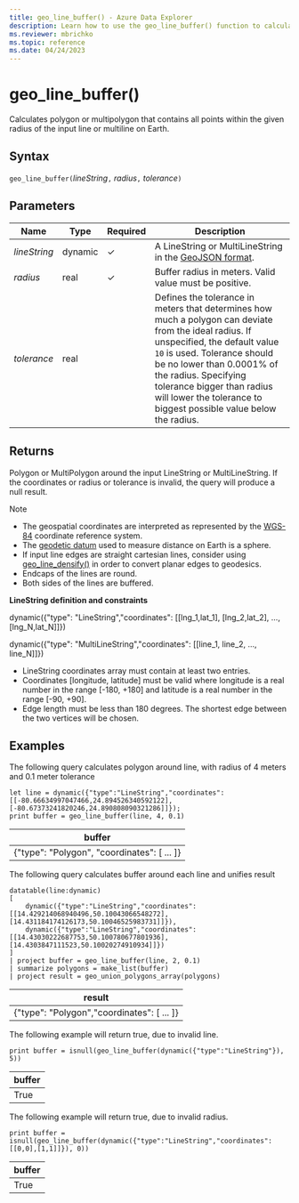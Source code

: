 ```yaml
---
title: geo_line_buffer() - Azure Data Explorer
description: Learn how to use the geo_line_buffer() function to calculate line buffer
ms.reviewer: mbrichko
ms.topic: reference
ms.date: 04/24/2023
---
```

# geo_line_buffer()

Calculates polygon or multipolygon that contains all points within the given radius of the input line or multiline on Earth.

## Syntax

`geo_line_buffer(`*lineString*`,` *radius*`,` *tolerance*`)`

## Parameters

|Name|Type|Required|Description|
|--|--|--|--|
| *lineString* | dynamic | &check; | A LineString or MultiLineString in the [GeoJSON format](https://tools.ietf.org/html/rfc7946).|
| *radius* | real | &check; | Buffer radius in meters. Valid value must be positive.|
| *tolerance* | real | | Defines the tolerance in meters that determines how much a polygon can deviate from the ideal radius. If unspecified, the default value `10` is used. Tolerance should be no lower than 0.0001% of the radius. Specifying tolerance bigger than radius will lower the tolerance to biggest possible value below the radius.|

## Returns

Polygon or MultiPolygon around the input LineString or MultiLineString. If the coordinates or radius or tolerance is invalid, the query will produce a null result.

> [!NOTE]
>
> * The geospatial coordinates are interpreted as represented by the [WGS-84](https://earth-info.nga.mil/index.php?dir=wgs84&action=wgs84) coordinate reference system.
> * The [geodetic datum](https://en.wikipedia.org/wiki/Geodetic_datum) used to measure distance on Earth is a sphere.
> * If input line edges are straight cartesian lines, consider using [geo_line_densify()](geo-line-densify-function.md) in order to convert planar edges to geodesics.
> * Endcaps of the lines are round.
> * Both sides of the lines are buffered.

**LineString definition and constraints**

dynamic({"type": "LineString","coordinates": [[lng_1,lat_1], [lng_2,lat_2], ..., [lng_N,lat_N]]})

dynamic({"type": "MultiLineString","coordinates": [[line_1, line_2, ..., line_N]]})

* LineString coordinates array must contain at least two entries.
* Coordinates [longitude, latitude] must be valid where longitude is a real number in the range [-180, +180] and latitude is a real number in the range [-90, +90].
* Edge length must be less than 180 degrees. The shortest edge between the two vertices will be chosen.

## Examples

The following query calculates polygon around line, with radius of 4 meters and 0.1 meter tolerance

```kusto
let line = dynamic({"type":"LineString","coordinates":[[-80.66634997047466,24.894526340592122],[-80.67373241820246,24.890808090321286]]});
print buffer = geo_line_buffer(line, 4, 0.1)
```

|buffer|
|---|
|{"type": "Polygon", "coordinates": [ ... ]}|

The following query calculates buffer around each line and unifies result

```kusto
datatable(line:dynamic)
[
    dynamic({"type":"LineString","coordinates":[[14.429214068940496,50.10043066548272],[14.431184174126173,50.10046525983731]]}),
    dynamic({"type":"LineString","coordinates":[[14.43030222687753,50.100780677801936],[14.4303847111523,50.10020274910934]]})
]
| project buffer = geo_line_buffer(line, 2, 0.1)
| summarize polygons = make_list(buffer)
| project result = geo_union_polygons_array(polygons)
```

|result|
|---|
|{"type": "Polygon","coordinates": [ ... ]}|

The following example will return true, due to invalid line.

```kusto
print buffer = isnull(geo_line_buffer(dynamic({"type":"LineString"}), 5))
```

|buffer|
|---|
|True|

The following example will return true, due to invalid radius.

```kusto
print buffer = isnull(geo_line_buffer(dynamic({"type":"LineString","coordinates":[[0,0],[1,1]]}), 0))
```

|buffer|
|---|
|True|

